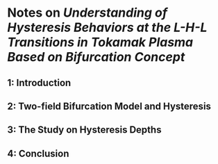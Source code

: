 # Notes on _Understanding of Hysteresis Behaviors at the L-H-L Transitions in Tokamak Plasma Based on Bifurcation Concept_
## 1: Introduction



## 2: Two-field Bifurcation Model and Hysteresis



## 3: The Study on Hysteresis Depths



## 4: Conclusion
